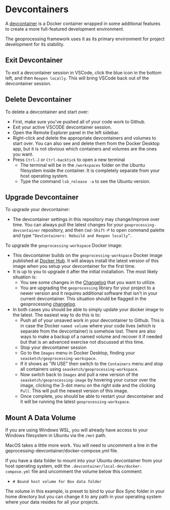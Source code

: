 # Devcontainers

A [devcontainer](https://containers.dev/) is a Docker container wrapped in some additional features to create a more full-featured development environment.

The geoprocessing framework uses it as its primary environment for project development for its stability.

## Exit Devcontainer

To exit a devcontainer session in VSCode, click the blue icon in the bottom left, and then `Reopen locally`. This will bring VSCode back out of the devcontainer session.

## Delete Devcontainer

To delete a devcontainer and start over:

- First, make sure you've pushed all of your code work to Github.
- Exit your active VSCODE devcontainer session.
- Open the Remote Explorer panel in the left sidebar.
- Right-click and delete the appropriate devcontainers and volumes to start over. You can also see and delete them from the Docker Desktop app, but it is not obvious which containers and volumes are the ones you want.
- Press `Ctrl-J` or `Ctrl-backtick` to open a new terminal
  - The terminal will be in the `/workspaces` folder on the Ubuntu filesystem inside the container. It is completely separate from your host operating system.
  - Type the command `lsb_release -a` to see the Ubuntu version.

## Upgrade Devcontainer

To upgrade your devcontainer:

- The devcontainer settings in this repository may change/improve over time. You can always pull the latest changes for your `geoprocessing-devcontainer` repository, and then `Cmd-Shift-P` to open command palette and type `“DevContainers: Rebuild and Reopen locally”`.

To upgrade the `geoprocessing-workspace` Docker image:

- This devcontainer builds on the `geoprocessing-workspace` Docker image published at [Docker Hub](https://hub.docker.com/r/seasketch/geoprocessing-workspace/tags). It will always install the latest version of this image when you setup your devcontainer for the first time.
- It is up to you to upgrade it after the initial installation. The most likely situation is:
  - You see some changes in the [Changelog](https://github.com/seasketch/docker-gp-workspace/blob/main/Changelog.md) that you want to utilize.
  - You are upgrading the `geoprocessing` library for your project to a newer version and it requires additional software that isn't in your current devcontainer. This situation should be flagged in the geoprocessing [changelog](https://github.com/seasketch/geoprocessing/blob/dev/CHANGELOG.md).
- In both cases you should be able to simply update your docker image to the latest. The easiest way to do this is to:
  - Push all of your unsaved work in your devcontainer to Github. This is in case the Docker `named volume` where your code lives (which is separate from the devcontainer) is somehow lost. There are also ways to make a backup of a named volume and recover it if needed but that is an advanced exercise not discussed at this time.
  - Stop your devcontainer session
  - Go to the `Images` menu in Docker Desktop, finding your `seasketch/geoprocessing-workspace`.
  - If it shows as "IN USE" then switch to the `Containers` menu and stop all containers using `seasketch/geoprocessing-workspace`.
  - Now switch back to `Images` and pull a new version of the `seasketch/geoprocessing-image` by hovering your cursor over the image, clicking the 3-dot menu on the right side and the clicking `Pull`. This will pull the newest version of this image.
  - Once complete, you should be able to restart your devcontainer and it will be running the latest `geoprocessing-workspace`.

## Mount A Data Volume

If you are using Windows WSL, you will already have access to your Windows filesystem in Ubuntu via the `/mnt` path.

MacOS takes a little more work. You will need to uncomment a line in the geprocessing-devcontainer/docker-compose.yml file.

If you have a data folder to mount into your Ubuntu devcontainer from your host operating system, edit the `.devcontainer/local-dev/docker-compose.yml` file and uncomment the volume below this comment:

- `# Bound host volume for Box data folder`

The volume in this example, is preset to bind to your Box Sync folder in your home directory but you can change it to any path in your operating system where your data resides for all your projects.
